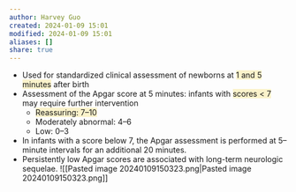 ```yaml
---
author: Harvey Guo
created: 2024-01-09 15:01
modified: 2024-01-09 15:01
aliases: []
share: true
---
```

- Used for standardized clinical assessment of newborns at <span style="background:rgba(240, 200, 0, 0.2)">1 and 5 minutes</span> after birth
- Assessment of the Apgar score at 5 minutes: infants with <span style="background:rgba(240, 200, 0, 0.2)">scores &lt; 7</span> may require further intervention
	- <span style="background:rgba(240, 200, 0, 0.2)">Reassuring: 7–10</span>
	- Moderately abnormal: 4–6
	- Low: 0–3
- In infants with a score below 7, the Apgar assessment is performed at 5–minute intervals for an additional 20 minutes.
- Persistently low Apgar scores are associated with long-term neurologic sequelae.
![[Pasted image 20240109150323.png|Pasted image 20240109150323.png]]
